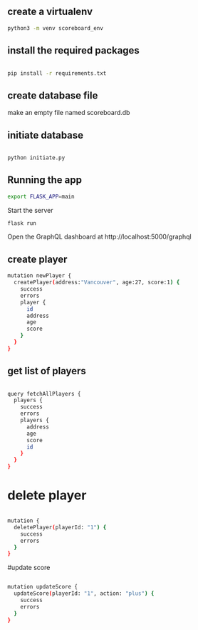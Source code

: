 ## create a virtualenv
```bash
python3 -m venv scoreboard_env
```

## install the required packages
```bash

pip install -r requirements.txt
```
## create database file
make an empty file named scoreboard.db

## initiate database
```bash

python initiate.py 
```

## Running the app

```bash
export FLASK_APP=main
```

Start the server 
```bash
flask run
```

Open the GraphQL dashboard at http://localhost:5000/graphql 


## create player
```bash
mutation newPlayer {
  createPlayer(address:"Vancouver", age:27, score:1) {
    success
    errors
    player {
      id
      address
      age
	  score
    }
  }
}
```

## get list of players
```bash

query fetchAllPlayers {
  players {
    success
    errors
    players {
      address
      age
	  score
      id
    }
  }
}
```

# delete player
```bash

mutation {
  deletePlayer(playerId: "1") {
    success
    errors
  }
}
```

#update score
```bash

mutation updateScore {
  updateScore(playerId: "1", action: "plus") {
    success
    errors
  }
}
```